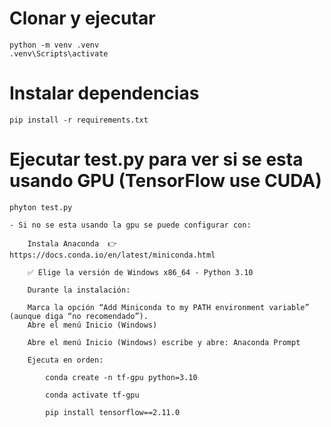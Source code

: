# Clonar y ejecutar

    python -m venv .venv
    .venv\Scripts\activate  

# Instalar dependencias

    pip install -r requirements.txt

# Ejecutar test.py para ver si se esta usando GPU (TensorFlow use CUDA)

    phyton test.py

    - Si no se esta usando la gpu se puede configurar con:

        Instala Anaconda  👉  https://docs.conda.io/en/latest/miniconda.html

        ✅ Elige la versión de Windows x86_64 - Python 3.10

        Durante la instalación:

        Marca la opción “Add Miniconda to my PATH environment variable” (aunque diga “no recomendado”).
        Abre el menú Inicio (Windows)

        Abre el menú Inicio (Windows) escribe y abre: Anaconda Prompt

        Ejecuta en orden:
        
            conda create -n tf-gpu python=3.10

            conda activate tf-gpu

            pip install tensorflow==2.11.0
